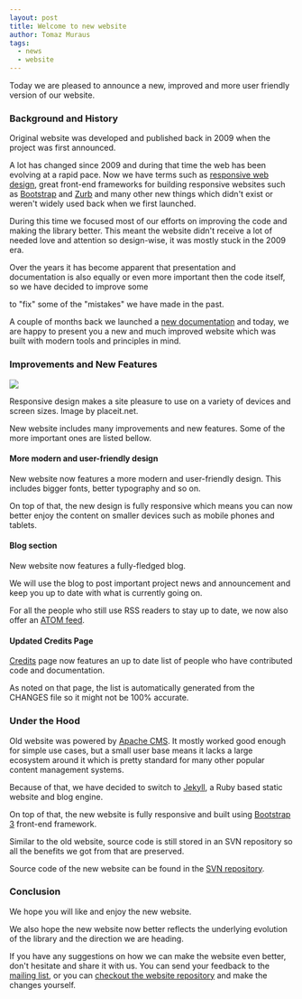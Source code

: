 ```yaml
---
layout: post
title: Welcome to new website
author: Tomaz Muraus
tags:
  - news
  - website
---
```


Today we are pleased to announce a new, improved and more user friendly version
of our website.

### Background and History

Original website was developed and published back in 2009 when the project was
first announced.

A lot has changed since 2009 and during that time the web has been evolving at
a rapid pace. Now we have terms such as [responsive web design][2], great
front-end frameworks for building responsive websites such as [Bootstrap][2]
and [Zurb][3] and many other new things which didn't exist or weren't widely
used back when we first launched.

During this time we focused most of our efforts on improving the code and
making the library better. This meant the website didn't receive a lot of
needed love and attention so design-wise, it was mostly stuck in the 2009 era.

Over the years it has become apparent that presentation and documentation is
also equally or even more important then the code itself, so we have decided
to improve some

to "fix" some of the "mistakes" we have made in the past.

A couple of months back we launched a [new documentation][4] and today, we are
happy to present you a new and much improved website which was built with
modern tools and principles in mind.

### Improvements and New Features

<div class="imginline">
  <img src="/images/posts/tbd/preview.png" class="img-responsive inline" />
  <p class="img-caption">Responsive design makes a site pleasure to use on a
  variety of devices and screen sizes. Image by placeit.net.</p>
</div>

New website includes many improvements and new features. Some of the more
important ones are listed bellow.

#### More modern and user-friendly design

New website now features a more modern and user-friendly design. This includes
bigger fonts, better typography and so on.

On top of that, the new design is fully responsive which means you can now
better enjoy the content on smaller devices such as mobile phones and tablets.

#### Blog section

New website now features a fully-fledged blog.

We will use the blog to post important project news and announcement and keep
you up to date with what is currently going on.

For all the people who still use RSS readers to stay up to date, we now also
offer an [ATOM feed][10].

#### Updated Credits Page

[Credits][9] page now features an up to date list of people who have
contributed code and documentation.

As noted on that page, the list is automatically generated from the CHANGES
file so it might not be 100% accurate.

### Under the Hood

Old website was powered by [Apache CMS][6]. It mostly worked good enough for
simple use cases, but a small user base means it lacks a large ecosystem around
it which is pretty standard for many other popular content management systems.

Because of that, we have decided to switch to [Jekyll][7], a Ruby based static
website and blog engine.

On top of that, the new website is fully responsive and built using
[Bootstrap 3][2] front-end framework.

Similar to the old website, source code is still stored in an SVN repository
so all the benefits we got from that are preserved.

Source code of the new website can be found in the [SVN repository][8].

### Conclusion

We hope you will like and enjoy the new website.

We also hope the new website now better reflects the underlying evolution of
the library and the direction we are heading.

If you have any suggestions on how we can make the website even better, don't
hesitate and share it with us. You can send your feedback to the
[mailing list][11], or you can [checkout the website repository][12] and make
the changes yourself.

[1]: http://en.wikipedia.org/wiki/Responsive_web_design
[2]: http://getbootstrap.com/
[3]: http://foundation.zurb.com/
[4]: https://libcloud.readthedocs.org/en/latest/
[5]: http://jekyllrb.com/
[6]: http://www.apache.org/dev/cms.html
[7]: http://jekyllrb.com/
[8]: https://svn.apache.org/repos/asf/libcloud/site/trunk/
[9]: /credits.html
[10]: /blog/atom.xml
[11]: /community.html#mailing-lists
[12]: /community.html#website-repository
